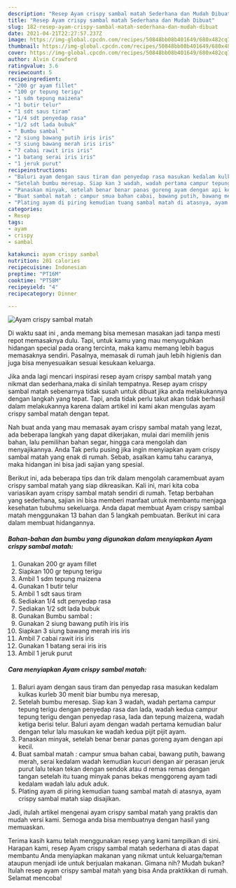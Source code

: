 ```yaml
---
description: "Resep Ayam crispy sambal matah Sederhana dan Mudah Dibuat"
title: "Resep Ayam crispy sambal matah Sederhana dan Mudah Dibuat"
slug: 182-resep-ayam-crispy-sambal-matah-sederhana-dan-mudah-dibuat
date: 2021-04-21T22:27:57.237Z
image: https://img-global.cpcdn.com/recipes/50848bb08b401649/680x482cq70/ayam-crispy-sambal-matah-foto-resep-utama.jpg
thumbnail: https://img-global.cpcdn.com/recipes/50848bb08b401649/680x482cq70/ayam-crispy-sambal-matah-foto-resep-utama.jpg
cover: https://img-global.cpcdn.com/recipes/50848bb08b401649/680x482cq70/ayam-crispy-sambal-matah-foto-resep-utama.jpg
author: Alvin Crawford
ratingvalue: 3.6
reviewcount: 5
recipeingredient:
- "200 gr ayam fillet"
- "100 gr tepung terigu"
- "1 sdm tepung maizena"
- "1 butir telur"
- "1 sdt saus tiram"
- "1/4 sdt penyedap rasa"
- "1/2 sdt lada bubuk"
- " Bumbu sambal "
- "2 siung bawang putih iris iris"
- "3 siung bawang merah iris iris"
- "7 cabai rawit iris iris"
- "1 batang serai iris iris"
- "1 jeruk purut"
recipeinstructions:
- "Baluri ayam dengan saus tiram dan penyedap rasa masukan kedalam kulkas kurleb 30 menit biar bumbu nya meresap,"
- "Setelah bumbu meresap. Siap kan 3 wadah, wadah pertama campur tepung terigu dengan penyedap rasa dan lada, wadah kedua campur tepung terigu dengan penyedap rasa, lada dan tepung maizena, wadah ketiga berisi telur. Baluri ayam dengan wadah pertama kemudian balur dengan telur lalu masukan ke wadah kedua pijit pijit ayam."
- "Panaskan minyak, setelah benar benar panas goreng ayam dengan api kecil."
- "Buat sambal matah : campur smua bahan cabai, bawang putih, bawang merah, serai kedalam wadah kemudian kucuri dengan air perasan jeruk purut lalu tekan tekan dengan sendok atau d remas remas dengan tangan setelah itu tuang minyak panas bekas menggoreng ayam tadi kedalam wadah lalu aduk aduk."
- "Plating ayam di piring kemudian tuang sambal matah di atasnya, ayam crispy sambal matah siap disajikan."
categories:
- Resep
tags:
- ayam
- crispy
- sambal

katakunci: ayam crispy sambal 
nutrition: 201 calories
recipecuisine: Indonesian
preptime: "PT16M"
cooktime: "PT58M"
recipeyield: "4"
recipecategory: Dinner

---
```



![Ayam crispy sambal matah](https://img-global.cpcdn.com/recipes/50848bb08b401649/680x482cq70/ayam-crispy-sambal-matah-foto-resep-utama.jpg)

Di waktu  saat ini , anda memang bisa memesan masakan jadi tanpa mesti repot memasaknya dulu. Tapi, untuk kamu yang mau menyuguhkan hidangan special pada orang tercinta, maka kamu memang lebih bagus memasaknya sendiri. Pasalnya, memasak di rumah jauh lebih higienis dan juga bisa menyesuaikan sesuai kesukaan keluarga.

Jika anda lagi mencari inspirasi resep ayam crispy sambal matah yang nikmat dan sederhana,maka di sinilah tempatnya. Resep ayam crispy sambal matah  sebenarnya tidak susah untuk dibuat jika anda melakukannya dengan langkah yang tepat. Tapi, anda tidak perlu takut akan tidak berhasil dalam melakukannya 
karena dalam artikel ini kami akan mengulas ayam crispy sambal matah dengan tepat.  



Nah buat anda yang mau memasak ayam crispy sambal matah yang lezat, ada beberapa langkah yang dapat dikerjakan, mulai dari memilih jenis bahan, lalu pemilihan bahan segar, hingga cara mengolah dan menyajikannya. Anda Tak perlu pusing jika ingin menyiapkan ayam crispy sambal matah yang enak di rumah. Sebab, asalkan kamu  tahu caranya, maka hidangan ini bisa jadi sajian yang spesial.

Berikut ini, ada beberapa tips dan trik dalam mengolah caramembuat ayam crispy sambal matah yang siap dikreasikan. Kali ini, mari kita coba variasikan ayam crispy sambal matah sendiri di rumah. Tetap berbahan yang sederhana, sajian ini bisa memberi manfaat untuk membantu menjaga kesehatan tubuhmu sekeluarga. Anda dapat membuat Ayam crispy sambal matah menggunakan 13 bahan dan 5 langkah pembuatan. Berikut ini cara dalam membuat hidangannya.

<!--inarticleads1-->

##### Bahan-bahan dan bumbu yang digunakan dalam menyiapkan Ayam crispy sambal matah:

1. Gunakan 200 gr ayam fillet
1. Siapkan 100 gr tepung terigu
1. Ambil 1 sdm tepung maizena
1. Gunakan 1 butir telur
1. Ambil 1 sdt saus tiram
1. Sediakan 1/4 sdt penyedap rasa
1. Sediakan 1/2 sdt lada bubuk
1. Gunakan  Bumbu sambal :
1. Gunakan 2 siung bawang putih iris iris
1. Siapkan 3 siung bawang merah iris iris
1. Ambil 7 cabai rawit iris iris
1. Gunakan 1 batang serai iris iris
1. Ambil 1 jeruk purut




<!--inarticleads2-->

##### Cara menyiapkan Ayam crispy sambal matah:

1. Baluri ayam dengan saus tiram dan penyedap rasa masukan kedalam kulkas kurleb 30 menit biar bumbu nya meresap,
1. Setelah bumbu meresap. Siap kan 3 wadah, wadah pertama campur tepung terigu dengan penyedap rasa dan lada, wadah kedua campur tepung terigu dengan penyedap rasa, lada dan tepung maizena, wadah ketiga berisi telur. Baluri ayam dengan wadah pertama kemudian balur dengan telur lalu masukan ke wadah kedua pijit pijit ayam.
1. Panaskan minyak, setelah benar benar panas goreng ayam dengan api kecil.
1. Buat sambal matah : campur smua bahan cabai, bawang putih, bawang merah, serai kedalam wadah kemudian kucuri dengan air perasan jeruk purut lalu tekan tekan dengan sendok atau d remas remas dengan tangan setelah itu tuang minyak panas bekas menggoreng ayam tadi kedalam wadah lalu aduk aduk.
1. Plating ayam di piring kemudian tuang sambal matah di atasnya, ayam crispy sambal matah siap disajikan.




Jadi, itulah artikel mengenai  ayam crispy sambal matah  yang praktis dan mudah versi kami. Semoga anda bisa membuatnya dengan hasil yang memuaskan. 

Terima kasih kamu telah menggunakan resep yang kami tampilkan di sini. Harapan kami, resep  Ayam crispy sambal matah sederhana di atas dapat membantu Anda menyiapkan makanan yang nikmat untuk keluarga/teman ataupun menjadi ide untuk berjualan makanan. Gimana nih? Mudah bukan? Itulah resep ayam crispy sambal matah yang bisa Anda praktikkan di rumah. Selamat mencoba!

